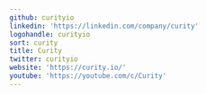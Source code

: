 ```yaml
---
github: curityio
linkedin: 'https://linkedin.com/company/curity'
logohandle: curityio
sort: curity
title: Curity
twitter: curityio
website: 'https://curity.io/'
youtube: 'https://youtube.com/c/Curity'
---
```

